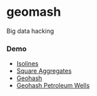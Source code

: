 # geomash
Big data hacking


### Demo

* [Isolines](http://benheb.github.io/geomash/isolines.html)
* [Square Aggregates](http://benheb.github.io/geomash/squares.html)
* [Geohash](http://benheb.github.io/geomash/)
* [Geohash Petroleum Wells](http://benheb.github.io/petrol-geohash.html)